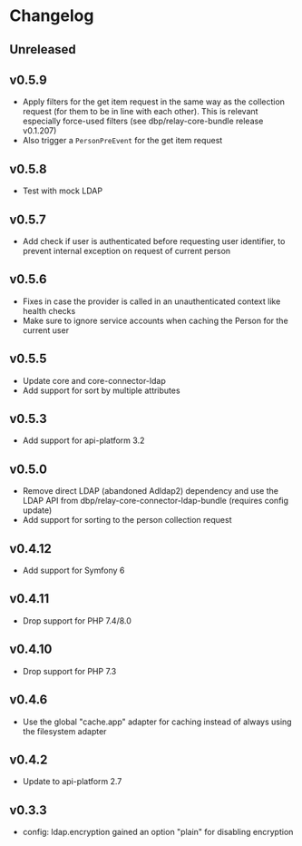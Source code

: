 # Changelog

## Unreleased

## v0.5.9

* Apply filters for the get item request in the same way as the collection request (for them to be in line
with each other). This is relevant especially force-used filters (see dbp/relay-core-bundle release v0.1.207)
* Also trigger a `PersonPreEvent` for the get item request

## v0.5.8

* Test with mock LDAP

## v0.5.7

* Add check if user is authenticated before requesting user identifier, to prevent internal exception on
request of current person

## v0.5.6

* Fixes in case the provider is called in an unauthenticated context like health checks
* Make sure to ignore service accounts when caching the Person for the current user

## v0.5.5

* Update core and core-connector-ldap
* Add support for sort by multiple attributes

## v0.5.3

* Add support for api-platform 3.2

## v0.5.0

* Remove direct LDAP (abandoned Adldap2) dependency and use the LDAP API from dbp/relay-core-connector-ldap-bundle (requires config update)
* Add support for sorting to the person collection request

## v0.4.12

* Add support for Symfony 6

## v0.4.11

* Drop support for PHP 7.4/8.0

## v0.4.10

* Drop support for PHP 7.3

## v0.4.6

* Use the global "cache.app" adapter for caching instead of always using the filesystem adapter

## v0.4.2

* Update to api-platform 2.7

## v0.3.3

* config: ldap.encryption gained an option "plain" for disabling encryption
